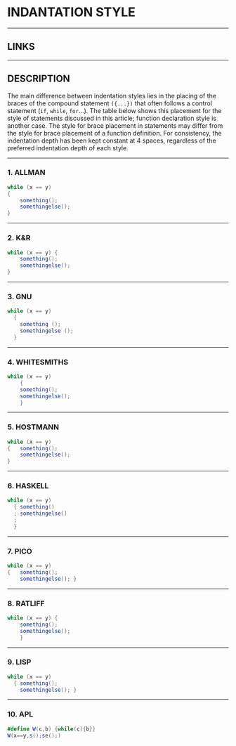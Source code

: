 # INDANTATION STYLE


---


## LINKS

[](https://en.wikipedia.org/wiki/Indentation_style)


---


## DESCRIPTION

The main difference between indentation styles lies in the placing of the braces of the compound statement `({...})` that often follows a control statement (`if`, `while`, `for`...). The table below shows this placement for the style of statements discussed in this article; function declaration style is another case. The style for brace placement in statements may differ from the style for brace placement of a function definition. For consistency, the indentation depth has been kept constant at 4 spaces, regardless of the preferred indentation depth of each style.


---


### 1. ALLMAN

```cs
while (x == y)
{
    something();
    somethingelse();
}
```


---


### 2. K&R

```cs
while (x == y) {
    something();
    somethingelse();
}
```


---


### 3. GNU

```cs
while (x == y)
  {
    something ();
    somethingelse ();
  }
```


---


### 4. WHITESMITHS

```cs
while (x == y)
    {
    something();
    somethingelse();
    }
```


---


### 5. HOSTMANN

```cs
while (x == y)
{   something();
    somethingelse();
}
```


---


### 6. HASKELL

```cs
while (x == y)
  { something()
  ; somethingelse()
  ;
  }
```


---


### 7. PICO

```cs
while (x == y)
{   something();
    somethingelse(); }
```


---


### 8. RATLIFF

```cs
while (x == y) {
    something();
    somethingelse();
    }
```


---


### 9. LISP

```cs
while (x == y)
  { something();
    somethingelse(); }
```


---


### 10. APL

```cs
#define W(c,b) {while(c){b}}
W(x==y,s();se();)
```



